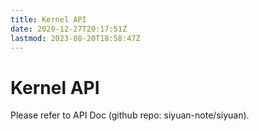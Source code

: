 ```yaml
---
title: Kernel API
date: 2020-12-27T20:17:51Z
lastmod: 2023-08-20T18:58:47Z
---
```


# Kernel API

Please refer to API Doc (github repo: siyuan-note/siyuan).
